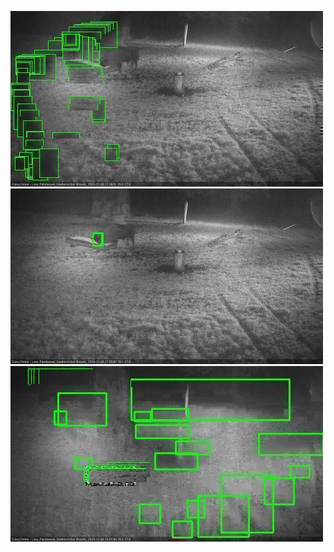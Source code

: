 ![20201103-173547-174551](in2/20201103/20201103-173547-174551_0_.jpg)
![20201103-174557-175601](in2/20201103/20201103-174557-175601_0_.jpg)
![20201103-175607-180610](in2/20201103/20201103-175607-180610_0_.jpg)

